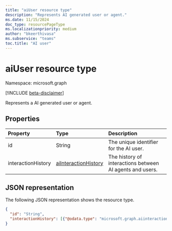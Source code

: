 ```yaml
---
title: "aiUser resource type"
description: "Represents AI generated user or agent."
ms.date: 11/15/2024
doc_type: resourcePageType
ms.localizationpriority: medium
author: "bkeerthivasa"
ms.subservice: "teams"
toc.title: "AI user"
---
```


# aiUser resource type

Namespace: microsoft.graph

[!INCLUDE [beta-disclaimer](../../includes/beta-disclaimer.md)]

Represents a AI generated user or agent. 

## Properties

| Property            | Type   | Description |
|:--------------------|:-------|:------------|
| id                  | String | The unique identifier for the AI user. |
| interactionHistory  | [aiInteractionHistory](../resources/aiinteractionhistory.md) | The history of interactions between AI agents and users. |

## JSON representation

The following JSON representation shows the resource type.

<!--{
  "blockType": "resource",
  "optionalProperties": [],
  "keyProperty": "id",
  "baseType": "microsoft.graph.entity",
  "@odata.type": "microsoft.graph.aiUser"
}-->

```json
{
  "id": "String",
  "interactionHistory": [{"@odata.type": "microsoft.graph.aiinteractionhistory"}],
}
```